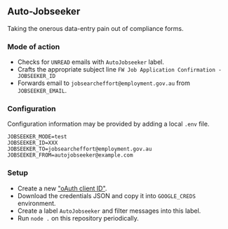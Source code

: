 ## Auto-Jobseeker

Taking the onerous data-entry pain out of compliance forms.

### Mode of action

- Checks for `UNREAD` emails with `AutoJobseeker` label.
- Crafts the appropriate subject line `FW Job Application Confirmation - JOBSEEKER_ID`
- Forwards email to `jobsearcheffort@employment.gov.au` from `JOBSEEKER_EMAIL`.

### Configuration

Configuration information may be provided by adding a local `.env` file.

```
JOBSEEKER_MODE=test
JOBSEEKER_ID=XXX
JOBSEEKER_TO=jobsearcheffort@employment.gov.au
JOBSEEKER_FROM=autojobseeker@example.com
```

### Setup

- Create a new ["oAuth client ID"](https://console.developers.google.com/apis/credentials).
- Download the credentials JSON and copy it into `GOOGLE_CREDS` environment.
- Create a label `AutoJobseeker` and filter messages into this label.
- Run `node .` on this repository periodically.
